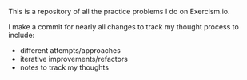 This is a repository of all the practice problems I do on Exercism.io.

I make a commit for nearly all changes to track my thought process to include:
- different attempts/approaches
- iterative improvements/refactors
- notes to track my thoughts
